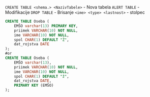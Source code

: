 `CREATE TABLE <shema.> <NazivTabele>` - Nova tabela
`ALERT TABLE` - Modifikacije
`DROP TABLE` - Brisanje
`<ime> <type> <lastnost>`  - stolpec
```sql
CREATE TABLE Oseba (
	EMŠO varchar(13) PRIMARY KEY,
	priimek VARCHAR(10) NOT NULL,
	ime VARCHAR(10) NOT NULL,
	spol CHAR(1) DEFAULT "Ž",
	dat_rojstva DATE
);
#or
CREATE TABLE Oseba (
	EMŠO varchar(13),
	priimek VARCHAR(10) NOT NULL,
	ime VARCHAR(10) NOT NULL,
	spol CHAR(1) DEFAULT "ž",
	dat_rojstva DATE,
	PRIMARY KEY (EMŠO)
);
```